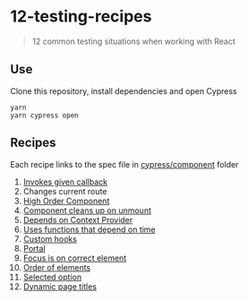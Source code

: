 # 12-testing-recipes

> 12 common testing situations when working with React

## Use

Clone this repository, install dependencies and open Cypress

```
yarn
yarn cypress open
```

## Recipes

Each recipe links to the spec file in [cypress/component](cypress/component) folder

1. [Invokes given callback](cypress/component/1-invoke-callback.js)
2. Changes current route
3. [High Order Component](cypress/component/3-hoc.js)
4. [Component cleans up on unmount](cypress/component/4-unmount.js)
5. [Depends on Context Provider](cypress/component/5-provider.js)
6. [Uses functions that depend on time](cypress/component/6-time.js)
7. [Custom hooks](cypress/component/7-hooks.js)
8. [Portal](cypress/component/8-portal.js)
9. [Focus is on correct element](cypress/component/9-focus.js)
10. [Order of elements](cypress/component/10-order.js)
11. [Selected option](cypress/component/11-selected.js)
12. [Dynamic page titles](cypress/component/12-title.js)
